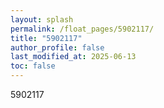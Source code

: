 ```yaml
---
layout: splash
permalink: /float_pages/5902117/
title: "5902117"
author_profile: false
last_modified_at: 2025-06-13
toc: false
---
```

 
5902117
